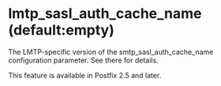 # lmtp_sasl_auth_cache_name (default:empty) 

 The LMTP-specific version of the smtp_sasl_auth_cache_name
configuration parameter.  See there for details. 

 This feature is available in Postfix 2.5 and later. 


